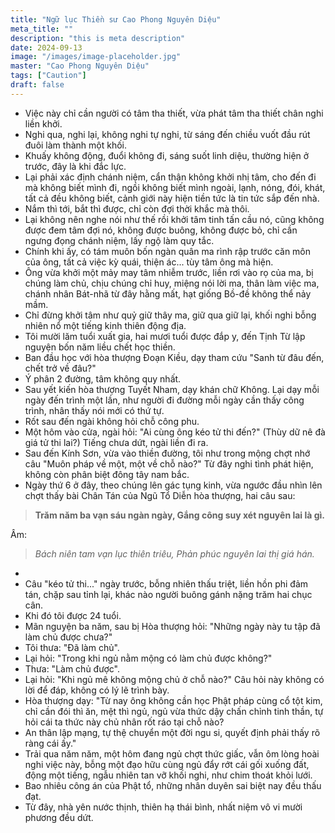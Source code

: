 ```yaml
---
title: "Ngữ lục Thiền sư Cao Phong Nguyên Diệu"
meta_title: ""
description: "this is meta description"
date: 2024-09-13
image: "/images/image-placeholder.jpg"
master: "Cao Phong Nguyên Diệu"
tags: ["Caution"]
draft: false
---
```


* Việc này chỉ cần người có tâm tha thiết, vừa phát tâm tha thiết chân nghi liền khởi. 
* Nghi qua, nghi lại, không nghi tự nghi, từ sáng đến chiều vuốt đầu rút đuôi làm thành một khối. 
* Khuấy không động, đuổi không đi, sáng suốt linh diệu, thường hiện ở trước, đây là khi đắc lực.
* Lại phải xác định chánh niệm, cẩn thận không khởi nhị tâm, cho đến đi mà không biết mình đi, ngồi không biết mình ngoài, lạnh, nóng, đói, khát, tất cả đều không biết, cảnh giới này hiện tiền tức là tin tức sắp đến nhà.
* Nắm thì tới, bắt thì được, chỉ còn đợi thời khắc mà thôi. 
* Lại không nên nghe nói như thế rồi khởi tâm tinh tấn cầu nó, cũng không được đem tâm đợi nó, không được buông, không được bỏ, chỉ cần ngưng đọng chánh niệm, lấy ngộ làm quy tắc.
* Chính khi ấy, có tám muôn bốn ngàn quân ma rình rập trước căn môn của ông, tất cả việc kỳ quái, thiện ác... tùy tâm ông mà hiện.
* Ông vừa khởi một mảy may tâm nhiễm trước, liền rơi vào rọ của ma, bị chúng làm chủ, chịu chúng chỉ huy, miệng nói lời ma, thân làm việc ma, chánh nhân Bát-nhã từ đây hằng mất, hạt giống Bồ-đề không thể nảy mầm. 
* Chỉ đừng khởi tâm như quỷ giữ thây ma, giữ qua giữ lại, khối nghi bỗng nhiên nổ một tiếng kinh thiên động địa.
* Tôi mười lăm tuổi xuất gia, hai mươi tuổi được đắp y, đến Tịnh Từ lập nguyện bốn năm liều chết học thiền.
* Ban đầu học với hòa thượng Đoạn Kiều, dạy tham cứu "Sanh từ đâu đến, chết trở về đâu?" 
* Ý phân 2 đường, tâm không quy nhất.
* Sau yết kiến hòa thượng Tuyết Nham, dạy khán chữ Không. Lại dạy mỗi ngày đến trình một lần, như người đi đường mỗi ngày cần thấy công trình, nhân thấy nói mới có thứ tự. 
* Rốt sau đến ngài không hỏi chỗ công phu.
* Một hôm vào cửa, ngài hỏi: "Ai cùng ông kéo tử thi đến?" (Thùy dữ nê đà giá tử thi lai?) Tiếng chưa dứt, ngài liền đi ra. 
* Sau đến Kính Sơn, vừa vào thiền đường, tôi như trong mộng chợt nhớ câu "Muôn pháp về một, một về chỗ nào?" Từ đây nghi tình phát hiện, không còn phân biệt đông tây nam bắc. 
* Ngày thứ 6 ở đây, theo chúng lên gác tụng kinh, vừa ngước đầu nhìn lên chợt thấy bài Chân Tán của Ngũ Tổ Diễn hòa thượng, hai câu sau:

> **Trăm năm ba vạn sáu ngàn ngày,
Gắng công suy xét nguyên lai là gì.**

Âm:

> _Bách niên tam vạn lục thiên triêu,
Phản phúc nguyên lai thị giá hán._
* 
* Câu "kéo tử thi..." ngày trước, bỗng nhiên thấu triệt, liền hồn phi đảm tán, chặp sau tỉnh lại, khác nào người buông gánh nặng trăm hai chục cân. 
* Khi đó tôi được 24 tuổi.
* Mãn nguyện ba năm, sau bị Hòa thượng hỏi: "Những ngày này tu tập đã làm chủ được chưa?" 
* Tôi thưa: "Đã làm chủ". 
* Lại hỏi: "Trong khi ngủ nằm mộng có làm chủ được không?" 
* Thưa: "Làm chủ được". 
* Lại hỏi: "Khi ngủ mê không mộng chủ ở chỗ nào?" Câu hỏi này không có lời để đáp, không có lý lẽ trình bày. 
* Hòa thượng dạy: "Từ nay ông không cần học Phật pháp cùng cổ tột kim, chỉ cần đói thì ăn, mệt thì ngủ, ngủ vừa thức dậy chấn chỉnh tinh thần, tự hỏi cái ta thức này chủ nhân rốt ráo tại chỗ nào? 
* An thân lập mạng, tự thệ chuyển một đời ngu si, quyết định phải thấy rõ ràng cái ấy."
* Trải qua năm năm, một hôm đang ngủ chợt thức giấc, vẫn ôm lòng hoài nghi việc này, bỗng một đạo hữu cùng ngủ đẩy rớt cái gối xuống đất, động một tiếng, ngẫu nhiên tan vỡ khối nghi, như chim thoát khỏi lưới. 
* Bao nhiêu công án của Phật tổ, những nhân duyên sai biệt nay đều thấu đạt. 
* Từ đây, nhà yên nước thịnh, thiên hạ thái bình, nhất niệm vô vi mười phương đều dứt.

